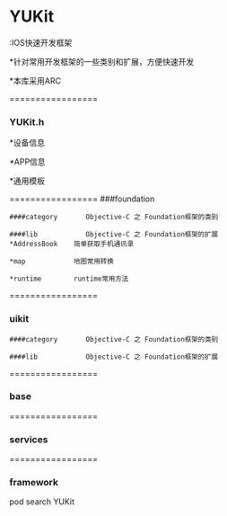 YUKit
=================
:IOS快速开发框架

*针对常用开发框架的一些类别和扩展，方便快速开发

*本库采用ARC

=================
### YUKit.h
*设备信息

*APP信息

*通用模板

=================
###foundation

    ####category       Objective-C 之 Foundation框架的类别

    ####lib            Objective-C 之 Foundation框架的扩展
    *AddressBook    简单获取手机通讯录

    *map            地图常用转换

    *runtime        runtime常用方法

=================
### uikit
    ####category       Objective-C 之 Foundation框架的类别

    ####lib            Objective-C 之 Foundation框架的扩展

=================
### base


=================
### services


=================
### framework



pod search YUKit
